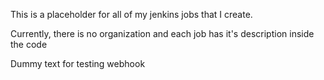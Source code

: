 This is a placeholder for all of my jenkins jobs that I create.

Currently, there is no organization and each job has it's description inside the code

Dummy text for testing webhook
